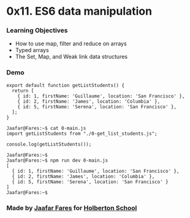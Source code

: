 # 0x11. ES6 data manipulation




### Learning Objectives

* How to use map, filter and reduce on arrays
* Typed arrays
* The Set, Map, and Weak link data structures



### Demo

```
export default function getListStudents() {
  return [
    { id: 1, firstName: 'Guillaume', location: 'San Francisco' },
    { id: 2, firstName: 'James', location: 'Columbia' },
    { id: 5, firstName: 'Serena', location: 'San Francisco' },
  ];
}

```


```
Jaafar@Fares:~$ cat 0-main.js
import getListStudents from "./0-get_list_students.js";

console.log(getListStudents());

Jaafar@Fares:~$ 
Jaafar@Fares:~$ npm run dev 0-main.js 
[
  { id: 1, firstName: 'Guillaume', location: 'San Francisco' },
  { id: 2, firstName: 'James', location: 'Columbia' },
  { id: 5, firstName: 'Serena', location: 'San Francisco' }
]
Jaafar@Fares:~$ 

```






### Made by [Jaafar Fares](https://github.com/jaafarfares) for [Holberton School](https://www.holbertonschool.com/)
